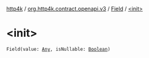 [http4k](../../index.md) / [org.http4k.contract.openapi.v3](../index.md) / [Field](index.md) / [&lt;init&gt;](./-init-.md)

# &lt;init&gt;

`Field(value: `[`Any`](https://kotlinlang.org/api/latest/jvm/stdlib/kotlin/-any/index.html)`, isNullable: `[`Boolean`](https://kotlinlang.org/api/latest/jvm/stdlib/kotlin/-boolean/index.html)`)`